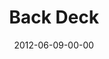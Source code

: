 ---
layout: message
category: message
series: "The Backyard Gospel"
title: "Back Deck"
date: 2012-06-09-00-00
message_id: 732
sc-permalink-url: "http://soundcloud.com/crdschurch/back-deck"
audio: "http://s3.amazonaws.com/crossroads-media/messages/audio/backyardgospel_03.mp3"
audio-duration: "47:46"
program: "http://s3.amazonaws.com/crossroads-media/documents/06_09-10_12Program.pdf"
description: "Chuck Mingo talks about being boldly authentic in our faith journey."
video: "http://s3.amazonaws.com/crossroads-media/messages/video/backyardgospel_03.mp4"
video-duration: "47:52"
yt-video-id: "DUqguHDuf_w"
video-image: "http://s3.amazonaws.com/crossroads-media/images/backyardgospel_03_still.jpg"
tag: 
 - mingo
 - authenticity
 - program
explicit: false
---